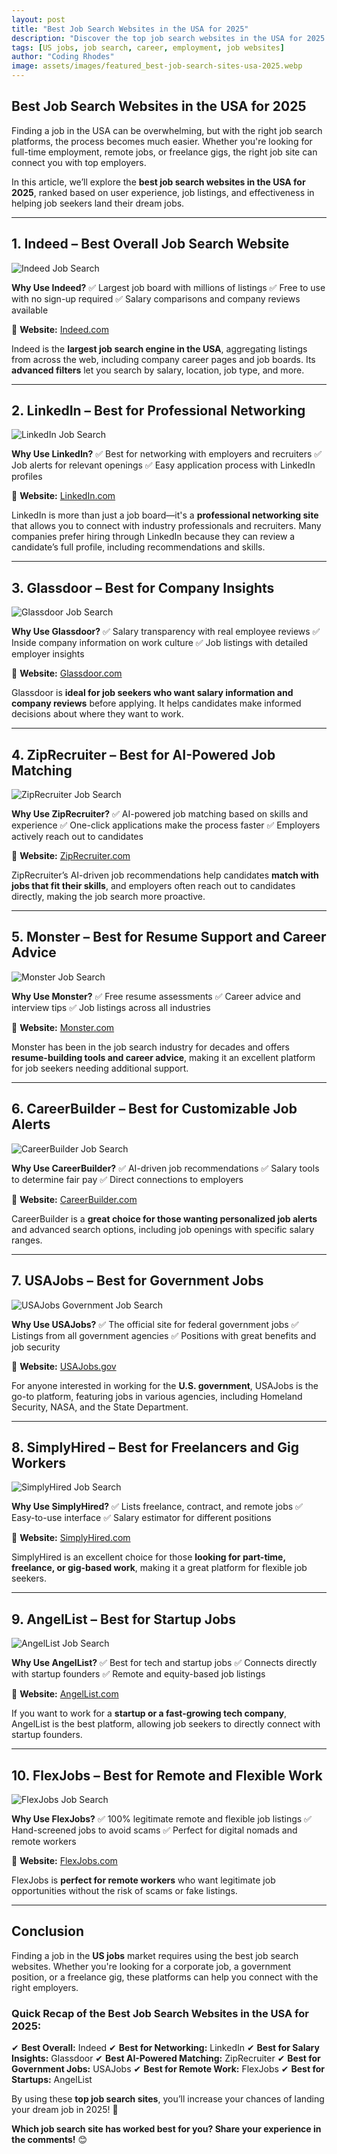 ```yaml
---
layout: post
title: "Best Job Search Websites in the USA for 2025"
description: "Discover the top job search websites in the USA for 2025. Find the best platforms to land your dream job in the competitive US jobs market."
tags: [US jobs, job search, career, employment, job websites]
author: "Coding Rhodes"
image: assets/images/featured_best-job-search-sites-usa-2025.webp
---
```


## Best Job Search Websites in the USA for 2025

Finding a job in the USA can be overwhelming, but with the right job search platforms, the process becomes much easier. Whether you're looking for full-time employment, remote jobs, or freelance gigs, the right job site can connect you with top employers.

In this article, we’ll explore the **best job search websites in the USA for 2025**, ranked based on user experience, job listings, and effectiveness in helping job seekers land their dream jobs.

---

## 1. Indeed – Best Overall Job Search Website

![Indeed Job Search](https://upload.wikimedia.org/wikipedia/commons/thumb/3/3d/Indeed_logo.svg/1200px-Indeed_logo.svg.png)

**Why Use Indeed?**
✅ Largest job board with millions of listings
✅ Free to use with no sign-up required
✅ Salary comparisons and company reviews available

📌 **Website:** [Indeed.com](https://www.indeed.com)

Indeed is the **largest job search engine in the USA**, aggregating listings from across the web, including company career pages and job boards. Its **advanced filters** let you search by salary, location, job type, and more.

---

## 2. LinkedIn – Best for Professional Networking

![LinkedIn Job Search](https://upload.wikimedia.org/wikipedia/commons/c/ca/LinkedIn_logo_initials.png)

**Why Use LinkedIn?**
✅ Best for networking with employers and recruiters
✅ Job alerts for relevant openings
✅ Easy application process with LinkedIn profiles

📌 **Website:** [LinkedIn.com](https://www.linkedin.com/jobs/)

LinkedIn is more than just a job board—it's a **professional networking site** that allows you to connect with industry professionals and recruiters. Many companies prefer hiring through LinkedIn because they can review a candidate’s full profile, including recommendations and skills.

---

## 3. Glassdoor – Best for Company Insights

![Glassdoor Job Search](https://upload.wikimedia.org/wikipedia/commons/thumb/3/3b/Glassdoor_logo.svg/1200px-Glassdoor_logo.svg.png)

**Why Use Glassdoor?**
✅ Salary transparency with real employee reviews
✅ Inside company information on work culture
✅ Job listings with detailed employer insights

📌 **Website:** [Glassdoor.com](https://www.glassdoor.com)

Glassdoor is **ideal for job seekers who want salary information and company reviews** before applying. It helps candidates make informed decisions about where they want to work.

---

## 4. ZipRecruiter – Best for AI-Powered Job Matching

![ZipRecruiter Job Search](https://upload.wikimedia.org/wikipedia/commons/3/35/ZipRecruiter_logo.png)

**Why Use ZipRecruiter?**
✅ AI-powered job matching based on skills and experience
✅ One-click applications make the process faster
✅ Employers actively reach out to candidates

📌 **Website:** [ZipRecruiter.com](https://www.ziprecruiter.com)

ZipRecruiter’s AI-driven job recommendations help candidates **match with jobs that fit their skills**, and employers often reach out to candidates directly, making the job search more proactive.

---

## 5. Monster – Best for Resume Support and Career Advice

![Monster Job Search](https://upload.wikimedia.org/wikipedia/commons/2/20/Monster_logo.png)

**Why Use Monster?**
✅ Free resume assessments
✅ Career advice and interview tips
✅ Job listings across all industries

📌 **Website:** [Monster.com](https://www.monster.com)

Monster has been in the job search industry for decades and offers **resume-building tools and career advice**, making it an excellent platform for job seekers needing additional support.

---

## 6. CareerBuilder – Best for Customizable Job Alerts

![CareerBuilder Job Search](https://upload.wikimedia.org/wikipedia/commons/d/db/Careerbuilder-logo.png)

**Why Use CareerBuilder?**
✅ AI-driven job recommendations
✅ Salary tools to determine fair pay
✅ Direct connections to employers

📌 **Website:** [CareerBuilder.com](https://www.careerbuilder.com)

CareerBuilder is a **great choice for those wanting personalized job alerts** and advanced search options, including job openings with specific salary ranges.

---

## 7. USAJobs – Best for Government Jobs

![USAJobs Government Job Search](https://upload.wikimedia.org/wikipedia/commons/b/bb/USAJobs_Logo.png)

**Why Use USAJobs?**
✅ The official site for federal government jobs
✅ Listings from all government agencies
✅ Positions with great benefits and job security

📌 **Website:** [USAJobs.gov](https://www.usajobs.gov)

For anyone interested in working for the **U.S. government**, USAJobs is the go-to platform, featuring jobs in various agencies, including Homeland Security, NASA, and the State Department.

---

## 8. SimplyHired – Best for Freelancers and Gig Workers

![SimplyHired Job Search](https://upload.wikimedia.org/wikipedia/commons/3/3c/SimplyHired_logo.png)

**Why Use SimplyHired?**
✅ Lists freelance, contract, and remote jobs
✅ Easy-to-use interface
✅ Salary estimator for different positions

📌 **Website:** [SimplyHired.com](https://www.simplyhired.com)

SimplyHired is an excellent choice for those **looking for part-time, freelance, or gig-based work**, making it a great platform for flexible job seekers.

---

## 9. AngelList – Best for Startup Jobs

![AngelList Job Search](https://upload.wikimedia.org/wikipedia/commons/5/52/AngelList_logo.png)

**Why Use AngelList?**
✅ Best for tech and startup jobs
✅ Connects directly with startup founders
✅ Remote and equity-based job listings

📌 **Website:** [AngelList.com](https://angel.co/jobs)

If you want to work for a **startup or a fast-growing tech company**, AngelList is the best platform, allowing job seekers to directly connect with startup founders.

---

## 10. FlexJobs – Best for Remote and Flexible Work

![FlexJobs Job Search](https://upload.wikimedia.org/wikipedia/commons/a/a3/Flexjobs-logo.png)

**Why Use FlexJobs?**
✅ 100% legitimate remote and flexible job listings
✅ Hand-screened jobs to avoid scams
✅ Perfect for digital nomads and remote workers

📌 **Website:** [FlexJobs.com](https://www.flexjobs.com)

FlexJobs is **perfect for remote workers** who want legitimate job opportunities without the risk of scams or fake listings.

---

## Conclusion

Finding a job in the **US jobs** market requires using the best job search websites. Whether you're looking for a corporate job, a government position, or a freelance gig, these platforms can help you connect with the right employers.

### **Quick Recap of the Best Job Search Websites in the USA for 2025:**
✔ **Best Overall:** Indeed
✔ **Best for Networking:** LinkedIn
✔ **Best for Salary Insights:** Glassdoor
✔ **Best AI-Powered Matching:** ZipRecruiter
✔ **Best for Government Jobs:** USAJobs
✔ **Best for Remote Work:** FlexJobs
✔ **Best for Startups:** AngelList

By using these **top job search sites**, you’ll increase your chances of landing your dream job in 2025! 🚀

**Which job search site has worked best for you? Share your experience in the comments!** 😊
